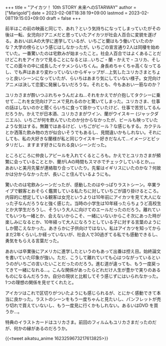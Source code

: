 +++
title = "アイカツ！ 10th STORY 未来へのSTARWAY"
author = ["Marigold"]
date = 2023-02-08T18:38:19+09:00
lastmod = 2023-02-08T19:15:03+09:00
draft = false
+++

前半はこの前の映画と同じで、あれ？という気持ちになってしまっていたがその後は一転、女児向けアニメだと思っていたアイカツが社会人百合に変貌を遂げる。あおいはLAの大学に進学しているが、いちごと蘭はもう働いていたのかな？大学の傍らという感じはしなかったが。いちごの宣言通り2人は同棲を始めていた。一番驚いたのは宅飲みが始まったこと。社会人百合ではよくあることだけどこれをアイカツで見ることになるとは...いちご・蘭・かえで・ユリカ、そしてこの面々の中に成長したイケメンらいちくん。身長めちゃくちゃ高くなってるし、でも声はあまり変わっていないからギャップが...上気したユリカさまとちょっと良いシーンになっていたが、らいちはあまり気にしていない様子。女児向けアニメは決して恋愛に発展しないだろうな。それとも、今もあおい一筋なのか？

ユリカさまが酔いつぶれちゃうんだよね...それをかえでが介抱してタクシーに乗せて...これを女児向けアニメで見れるのかと驚いてしまった。ユリカさま、仕事の話はしないのかと聞くらいちに食って掛かっていたけど、仕事で苦労してるんだろうか。かえでが日本酒、ユリカさまがワイン、蘭がウイスキー
(ジャックダニエル)、いちごが何を飲んでいたのか分からなかったが、ビールも映っていたような気はする。無難ではあるけど、いちごがビール？な感じもする。カクテルとか洒落た飲み物の方が似合いそうでもあるし、見間違いかもしれない。それにしても、私の大好きな蘭様が私と同じウイスキー好きだなんて...イメージとピッタリだし、ますます好きになれる良いシーンだった。

ところどころに仲良しアピールを入れてくるところも。かえでとユリカさまが頻繁に会っていることとか、蘭がLAの時間もスマホでチェックしているとか。。。あおいと美月先輩が連絡取り合っていたり。先輩はイギリスにいたのかな？何故かは分からなかったが、長いこと住んでいるようにも。

驚いたのは宅飲みシーンだったが、感動したのはやっぱりラストシーン。卒業ライブで観客とおそらく鑑賞している私たちに対していちごが語り掛けるところ。内容的に想定している観客は女児というよりは10年前にアイカツを見て大人になった子なんだろうなと強く感じた。当時の小学生は10年経ったらちょうど高校生とか大学生だろうし、そういう大人に向けてのエールだったのだろう。離れていてもいつも一緒とか、会えないからこそ、一緒にいないからこそ次にあった時が楽しみになるとか、10年経って大人になろうとしている子に対する言葉のようにしか聞こえなかった。あきらかに子供向けではない。私はアイカツを知ってからまだ2年くらいしか経っていないが、社会人で30過ぎてる私でも感動できるし、勇気をもらえる言葉だった。

あおいは卒業後にアメリカに進学したというのもあって出番は控え目。始終論文を書いていた印象が強い。ただ、こうして離れていても心はつながっているというのがいちごの言いたいことだったのだろう。進む道が違っても、もう一度戻ってきて一緒になれる...。こんな関係があったらどれだけ人生が豊かで実りのあるものになるんだろうか。自分の現状と比較してそう感じずにはいられなかった。1つの理想の関係を見せてくれたと。

アイカツはこれで区切りがついたようにも感じられるが、とにかく感動できて本当に良かった。ラストのシーンをもう一度ちゃんと見たいし、パンフレットが売り切れで買えていないし、もう一度見に行くかもしれない。あるいはDVD
を買うか...。

特典のイラストカードはユリカさま。前回のフィルムもユリカさまだったのだが、何かの縁があるのだろうか。

{{<tweet aikatsu_anime 1623259673217613825>}}
